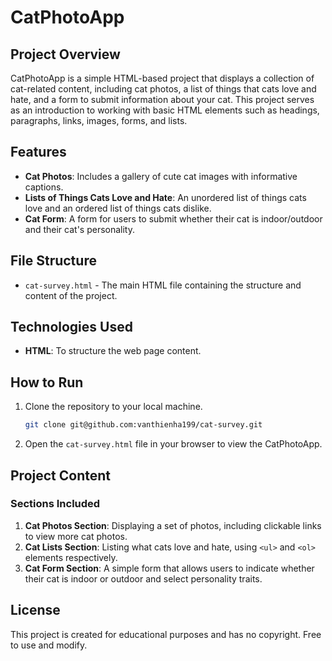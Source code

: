 # CatPhotoApp

## Project Overview
CatPhotoApp is a simple HTML-based project that displays a collection of cat-related content, including cat photos, a list of things that cats love and hate, and a form to submit information about your cat. This project serves as an introduction to working with basic HTML elements such as headings, paragraphs, links, images, forms, and lists.

## Features

- **Cat Photos**: Includes a gallery of cute cat images with informative captions.
- **Lists of Things Cats Love and Hate**: An unordered list of things cats love and an ordered list of things cats dislike.
- **Cat Form**: A form for users to submit whether their cat is indoor/outdoor and their cat's personality.

## File Structure

- `cat-survey.html` - The main HTML file containing the structure and content of the project.

## Technologies Used

- **HTML**: To structure the web page content.

## How to Run

1. Clone the repository to your local machine.
   ```bash
   git clone git@github.com:vanthienha199/cat-survey.git
   ```
2. Open the `cat-survey.html` file in your browser to view the CatPhotoApp.

## Project Content

### Sections Included
1. **Cat Photos Section**: Displaying a set of photos, including clickable links to view more cat photos.
2. **Cat Lists Section**: Listing what cats love and hate, using `<ul>` and `<ol>` elements respectively.
3. **Cat Form Section**: A simple form that allows users to indicate whether their cat is indoor or outdoor and select personality traits.

## License
This project is created for educational purposes and has no copyright. Free to use and modify.